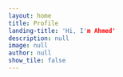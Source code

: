 ```yaml
---
layout: home
title: Profile
landing-title: 'Hi, I'm Ahmed'
description: null
image: null
author: null
show_tile: false
---
```



